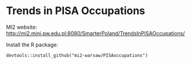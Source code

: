 # Trends in PISA Occupations

MI2 website: http://mi2.mini.pw.edu.pl:8080/SmarterPoland/TrendsInPISAOccupations/

Install the R package:

```
devtools::install_github("mi2-warsaw/PISAoccupations")
```
